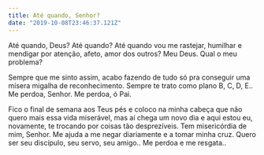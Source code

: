 ```yaml
---
title: Até quando, Senhor?
date: "2019-10-08T23:46:37.121Z"
---
```


Até quando, Deus? Até quando? Até quando vou me rastejar, humilhar e mendigar por atenção, afeto, amor dos outros? Meu Deus. Qual o meu problema?

Sempre que me sinto assim, acabo fazendo de tudo só pra conseguir uma mísera migalha de reconhecimento. Sempre te trato como plano B, C, D, E.. Me perdoa, Senhor. Me perdoa, ó Pai.

Fico o final de semana aos Teus pés e coloco na minha cabeça que não quero mais essa vida miserável, mas aí chega um novo dia e aqui estou eu, novamente, te trocando por coisas tão desprezíveis. Tem misericórdia de mim, Senhor. Me ajuda a me negar diariamente e a tomar minha cruz. Quero ser seu discípulo, seu servo, seu amigo.. Me perdoa
e me resgata..